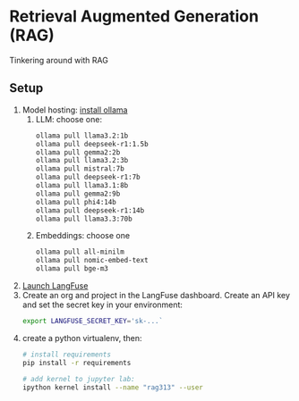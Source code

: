 # Retrieval Augmented Generation (RAG)

Tinkering around with RAG

## Setup

1. Model hosting: [install ollama](https://ollama.com/)
    1. LLM: choose one:
        ```bash
        ollama pull llama3.2:1b
        ollama pull deepseek-r1:1.5b
        ollama pull gemma2:2b
        ollama pull llama3.2:3b
        ollama pull mistral:7b
        ollama pull deepseek-r1:7b
        ollama pull llama3.1:8b
        ollama pull gemma2:9b
        ollama pull phi4:14b
        ollama pull deepseek-r1:14b
        ollama pull llama3.3:70b
        ```
    2. Embeddings: choose one
        ```bash
        ollama pull all-minilm
        ollama pull nomic-embed-text
        ollama pull bge-m3
        ```
2. [Launch LangFuse](langfuse/README.md)
3. Create an org and project in the LangFuse dashboard. Create an API key and set the secret key in your environment:
    ```bash
    export LANGFUSE_SECRET_KEY='sk-...`
    ```
3. create a python virtualenv, then:
    ```bash
    # install requirements
    pip install -r requirements

    # add kernel to jupyter lab:
    ipython kernel install --name "rag313" --user
    ```
